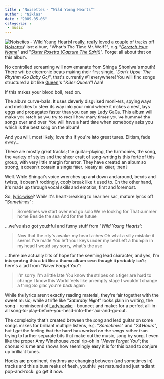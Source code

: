 ```yaml
---
title : "Noisettes - “Wild Young Hearts”"
author : "Niklas"
date : "2009-05-06"
categories : 
 - music
---
```


![Noisettes - Wild Young Hearts](https://niklasblog.com/wp-content/2009-05-06-noisettes.jpg)I really, really loved a couple of tracks off [Noisettes](http://en.wikipedia.org/wiki/Noisettes)' last album, "What's The Time Mr. Wolf?", e.g. "_[Scratch Your Name](http://www.imeem.com/people/xxjbQB/music/iCbNH2AU/the-noisettes-scratch-your-name/)_" and "_[Sister Rosetta (Capture The Spirit)](http://www.imeem.com/jukeboxmusic11/music/QwvdLief/noisettes-sister-rosetta-capture-the-spirit-album-version/)_". Forget all about that on this album.

No controlled screaming will now emanate from Shingai Shoniwa's mouth! There will be electronic beats making their first single, "_Don't Upset The Rhythm (Go Baby Go)_", that's currently #1 everywhere! You will find songs structured a bit like [Queen](http://en.wikipedia.org/wiki/Queen%20%28band%29)'s "_Killer Queen_"! Aah!

If this makes your blood boil, read on.

The album curve-balls. It uses cleverly disguised monikers, spying ways and melodies to steer its way into your mind where it makes a nest, lays eggs and propagates faster than you can say Lady GaGa. This album will make you retch as you try to recall how many times you've hummed the songs over and over! You will have a hard time when somebody asks you which is the best song on the album!

And you will, most likely, love this if you're into great tunes. Elitism, fade away...

These are mostly great tracks; the guitar-playing, the harmonies, the song, the variety of styles and the sheer craft of song-writing is this forté of this group, with very little margin for error. They have created an album so strong, it doesn't contain a single filler. Nearly all killer, then?

Well. While Shingai's voice wrenches up and down and around, bends and twists, it doesn't rockingly, cooly break like it used to. On the other hand, it's made up through vocal skills and emotion, first and foremost.

So, [lyric-wise](http://lyricwiki.org/Noisettes:Wild_Young_Hearts_(2009))? While it's heart-breaking to hear her sad, mature lyrics off "_Sometimes_":

> Sometimes we start over And go solo We're looking for That summer home Beside the sea And for the future

...we've also got youthful and funny stuff from "_Wild Young Hearts_":

> Now that the city's awake, my heart aches Oh what a silly mistake it seems I've made You left your keys under my bed Left a thumpin in my head I would say sorry, what's the use

...there are actually bits of hope for the seeming lead character, and yes, I'm interpreting this a bit like a theme album even though it probably isn't; here's a tad from "_Never Forget You_":

> I'm sorry I'm a little late You know the stripes on a tiger are hard to change I know this World feels like an empty stage I wouldn't change a thing So glad you're back again

While the lyrics aren't exactly reading material, they're fair together with the sweet music; while a trifle like "_Saturday Night_" looks plain in writing, the song - reminiscent of [Ladyhawke](http://en.wikipedia.org/wiki/Ladyhawke%20%28musician%29) - bounces and makes for a perfect all-in-all song-to-play-before-you-head-into-the-taxi-and-go-out.

The complexity that's created between the song and lead guitar on some songs makes for brilliant multiple listens, e.g. "_Sometimes_" and "_24 Hours_", but I get the feeling that the band has worked on the songs rather than trying to further separate bits that make out the music, song by song. I even like the proper Amy Winehouse vocal rip-off in _"Never Forget You_"; the chorus kills me and shows how seemingly easy it is for this band to conjure up brilliant tunes.

Hooks are prominent, rhythms are changing between (and sometimes in) tracks and this album reeks of fresh, youthful yet matured and just radiant pop-and-rock: go get it now.

